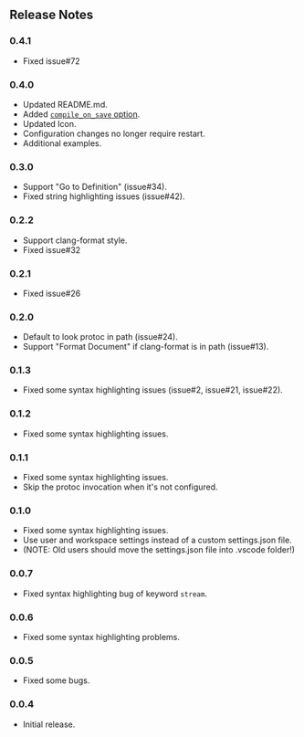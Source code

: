 ## Release Notes

### 0.4.1
- Fixed issue#72

### 0.4.0
- Updated README.md.
- Added [`compile_on_save` option](https://github.com/zxh0/vscode-proto3#fields).
- Updated Icon.
- Configuration changes no longer require restart.
- Additional examples.

### 0.3.0
- Support "Go to Definition" (issue#34).
- Fixed string highlighting issues (issue#42).

### 0.2.2
- Support clang-format style.
- Fixed issue#32

### 0.2.1
- Fixed issue#26

### 0.2.0
- Default to look protoc in path (issue#24).
- Support "Format Document" if clang-format is in path (issue#13).

### 0.1.3
- Fixed some syntax highlighting issues (issue#2, issue#21, issue#22).

### 0.1.2
- Fixed some syntax highlighting issues.

### 0.1.1
- Fixed some syntax highlighting issues.
- Skip the protoc invocation when it's not configured. 

### 0.1.0
- Fixed some syntax highlighting issues.
- Use user and workspace settings instead of a custom settings.json file. 
- (NOTE: Old users should move the settings.json file into .vscode folder!)

### 0.0.7
- Fixed syntax highlighting bug of keyword `stream`.

### 0.0.6
- Fixed some syntax highlighting problems.

### 0.0.5
- Fixed some bugs.

### 0.0.4
- Initial release.